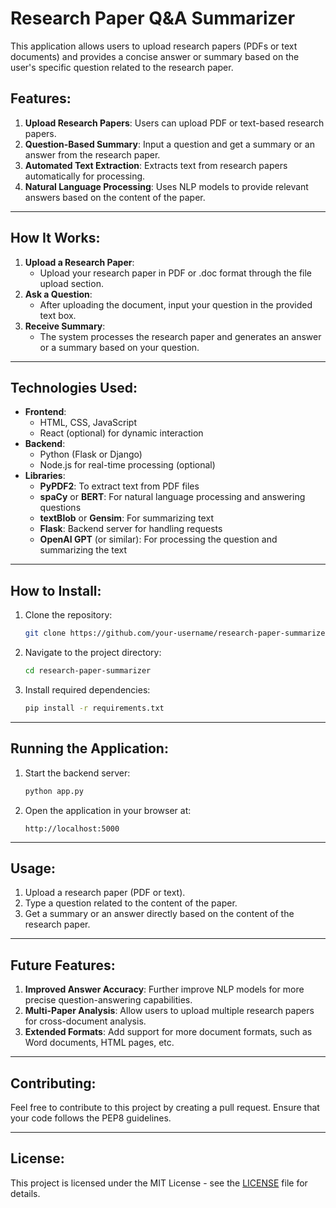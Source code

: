 # Research Paper Q&A Summarizer

This application allows users to upload research papers (PDFs or text documents) and provides a concise answer or summary based on the user's specific question related to the research paper. 

## Features:
1. **Upload Research Papers**: Users can upload PDF or text-based research papers.
2. **Question-Based Summary**: Input a question and get a summary or an answer from the research paper.
3. **Automated Text Extraction**: Extracts text from research papers automatically for processing.
4. **Natural Language Processing**: Uses NLP models to provide relevant answers based on the content of the paper.
   
---

## How It Works:
1. **Upload a Research Paper**: 
    - Upload your research paper in PDF or .doc format through the file upload section.
2. **Ask a Question**:
    - After uploading the document, input your question in the provided text box.
3. **Receive Summary**:
    - The system processes the research paper and generates an answer or a summary based on your question.

---

## Technologies Used:
- **Frontend**:
  - HTML, CSS, JavaScript
  - React (optional) for dynamic interaction
- **Backend**:
  - Python (Flask or Django)
  - Node.js for real-time processing (optional)
- **Libraries**:
  - **PyPDF2**: To extract text from PDF files
  - **spaCy** or **BERT**: For natural language processing and answering questions
  - **textBlob** or **Gensim**: For summarizing text
  - **Flask**: Backend server for handling requests
  - **OpenAI GPT** (or similar): For processing the question and summarizing the text

---

## How to Install:

1. Clone the repository:
    ```bash
    git clone https://github.com/your-username/research-paper-summarizer.git
    ```

2. Navigate to the project directory:
    ```bash
    cd research-paper-summarizer
    ```

3. Install required dependencies:
    ```bash
    pip install -r requirements.txt
    ```

---

## Running the Application:

1. Start the backend server:
    ```bash
    python app.py
    ```

2. Open the application in your browser at:
    ```
    http://localhost:5000
    ```

---

## Usage:

1. Upload a research paper (PDF or text).
2. Type a question related to the content of the paper.
3. Get a summary or an answer directly based on the content of the research paper.

---

## Future Features:

1. **Improved Answer Accuracy**: Further improve NLP models for more precise question-answering capabilities.
2. **Multi-Paper Analysis**: Allow users to upload multiple research papers for cross-document analysis.
3. **Extended Formats**: Add support for more document formats, such as Word documents, HTML pages, etc.

---

## Contributing:

Feel free to contribute to this project by creating a pull request. Ensure that your code follows the PEP8 guidelines.

---

## License:

This project is licensed under the MIT License - see the [LICENSE](LICENSE) file for details.

